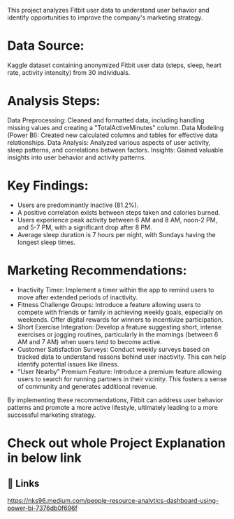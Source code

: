 This project analyzes Fitbit user data to understand user behavior and identify opportunities to improve the company's marketing strategy.

# Data Source: 
Kaggle dataset containing anonymized Fitbit user data (steps, sleep, heart rate, activity intensity) from 30 individuals.

# Analysis Steps:
Data Preprocessing: Cleaned and formatted data, including handling missing values and creating a "TotalActiveMinutes" column.
Data Modeling (Power BI): Created new calculated columns and tables for effective data relationships.
Data Analysis: Analyzed various aspects of user activity, sleep patterns, and correlations between factors.
Insights: Gained valuable insights into user behavior and activity patterns.

# Key Findings:
* Users are predominantly inactive (81.2%).
* A positive correlation exists between steps taken and calories burned.
* Users experience peak activity between 6 AM and 8 AM, noon-2 PM, and 5-7 PM, with a significant drop after 8 PM.
* Average sleep duration is 7 hours per night, with Sundays having the longest sleep times.

# Marketing Recommendations:
* Inactivity Timer: Implement a timer within the app to remind users to move after extended periods of inactivity.
* Fitness Challenge Groups: Introduce a feature allowing users to compete with friends or family in achieving weekly goals, especially on weekends. Offer digital rewards for winners to incentivize participation.
* Short Exercise Integration: Develop a feature suggesting short, intense exercises or jogging routines, particularly in the mornings (between 6 AM and 7 AM) when users tend to become active.
* Customer Satisfaction Surveys: Conduct weekly surveys based on tracked data to understand reasons behind user inactivity. This can help identify potential issues like illness.
* "User Nearby" Premium Feature: Introduce a premium feature allowing users to search for running partners in their vicinity. This fosters a sense of community and generates additional revenue.

By implementing these recommendations, Fitbit can address user behavior patterns and promote a more active lifestyle, ultimately leading to a more successful marketing strategy.


#  Check out whole Project Explanation in below link 
## 🔗 Links
https://nks96.medium.com/people-resource-analytics-dashboard-using-power-bi-7376db0f696f
